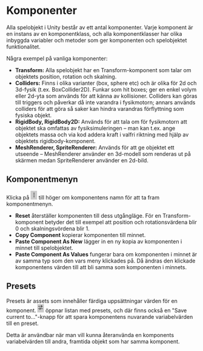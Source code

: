 # Komponenter

Alla spelobjekt i Unity består av ett antal komponenter. Varje komponent är en instans av en komponentklass, och alla komponentklasser har olika inbyggda variabler och metoder som ger komponenten och spelobjektet funktionalitet.

Några exempel på vanliga komponenter:

* **Transform:** Alla spelobjekt har en Transform-komponent som talar om objektets position, rotation och skalning.
* **Colliders:** Finns i olika varianter (box, sphere etc) och är olika för 2d och 3d-fysik (t.ex. BoxCollider2D). Funkar som hit boxes; ger en enkel volym eller 2d-yta som används för att känna av kollisioner. Colliders kan göras till triggers och påverkar då inte varandra i fysikmotorn; annars används colliders för att göra så saker kan hindra varandras förflyttning som fysiska objekt.
* **RigidBody, RigidBody2D:** Används för att tala om för fysikmotorn att objektet ska omfattas av fysiksimuleringen – man kan t.ex. ange objektets massa och via kod addera kraft i valfri riktning med hjälp av objektets rigidbody-komponent.
* **MeshRenderer, SpriteRenderer:** Används för att ge objektet ett utseende – MeshRenderer använder en 3d-modell som renderas ut på skärmen medan SpriteRenderer använder en 2d-bild.

## Komponentmenyn

Klicka på ![](<.gitbook/assets/image (20).png>) till höger om komponentens namn för att ta fram komponentmenyn.

* **Reset** återställer komponenten till dess utgångläge. För en Transform-komponent betyder det till exempel att position och rotationsvärdena blir 0 och skalningsvördena blir 1.
* **Copy Component** kopierar komponenten till minnet.
* **Paste Component As New** lägger in en ny kopia av komponenten i minnet till spelobjektet.
* **Paste Component As Values** fungerar bara om komponenten i minnet är av samma typ som den vars meny klickades på. Då ändras den klickade komponentens värden till att bli samma som komponenten i minnets.

## Presets

Presets är assets som innehåller färdiga uppsättningar värden för en komponent. ![](<.gitbook/assets/image (13).png>) öppnar listan med presets, och där finns också en "Save current to…"-knapp för att spara komponentens nuvarande variabelvärden till en preset.

Detta är användbar när man vill kunna återanvända en komponents variabelvärden till andra, framtida objekt som har samma komponent.
